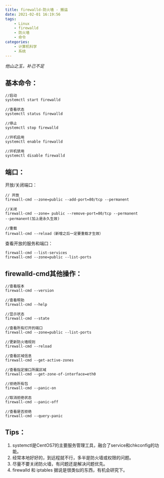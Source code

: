 ```yaml
---
title: firewalld-防火墙 - 搬运
date: 2021-02-01 16:19:56
tags: 
    - Linux
    - firewalld
    - 防火墙
    - 命令
categories: 
    - 计算机科学
    - 系统
---
```


*他山之玉，补己不足*
<!--more-->

## 基本命令：

    //启动
    systemctl start firewalld

    //查看状态
    systemctl status firewalld

    //停止
    systemctl stop firewalld

    //开机启用
    systemctl enable firewalld

    //开机禁用
    systemctl disable firewalld

## 端口：

开放/关闭端口：

    // 开放
    firewall-cmd --zone=public --add-port=80/tcp --permanent

    //关闭
    firewall-cmd --zone= public --remove-port=80/tcp --permanent
    --permanent(加上是永久生效)
    
    //重载
    firewall-cmd --reload（新增之后一定要重载才生效）
    

查看开放的服务和端口：

    firewall-cmd --list-services
    firewall-cmd --zone=public --list-ports

## firewalld-cmd其他操作：
 
    //查看版本
    firewall-cmd --version

    //查看帮助
    firewall-cmd --help

    //显示状态
    firewall-cmd --state

    //查看所有打开的端口
    firewall-cmd --zone=public --list-ports

    //更新防火墙规则
    firewall-cmd --reload

    //查看区域信息
    firewall-cmd --get-active-zones

    //查看指定接口所属区域
    firewall-cmd --get-zone-of-interface=eth0

    //拒绝所有包
    firewall-cmd --panic-on

    //取消拒绝状态
    firewall-cmd --panic-off

    //查看是否拒绝
    firewall-cmd --query-panic

## Tips：
1. systemctl是CentOS7的主要服务管理工具，融合了service和chkconfig的功能。
2. 经常本地好好的，到远程就不行，多半是防火墙或权限的问题。
3. 尽量不要关闭防火墙，有问题还是解决问题优先。
4. firewalld 和 iptables 据说是很类似的东西，有机会研究下。